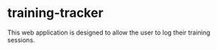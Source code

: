 # training-tracker
This web application is designed to allow the user to log their training sessions.

